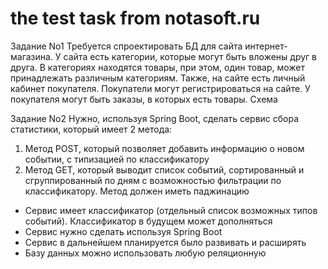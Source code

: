 # the test task from notasoft.ru

Задание No1
Требуется спроектировать БД для сайта интернет-магазина.
У сайта есть категории, которые могут быть вложены друг в друга. В категориях
находятся товары, при этом, один товар, может принадлежать различным
категориям.
Также, на сайте есть личный кабинет покупателя. Покупатели могут
регистрироваться на сайте. У покупателя могут быть заказы, в которых есть товары.
Схема 

Задание No2
Нужно, используя Spring Boot, сделать сервис сбора статистики, который имеет 2
метода:
1. Метод POST, который позволяет добавить информацию о новом событии, с
типизацией по классификатору
2. Метод GET, который выводит список событий, сортированный и сгруппированный
по дням с возможностью фильтрации по классификатору. Метод должен иметь
паджинацию
- Сервис имеет классификатор (отдельный список возможных типов событий).
Классификатор в будущем может дополняться
- Сервис нужно сделать используя Spring Boot
- Сервис в дальнейшем планируется было развивать и расширять
- Базу данных можно использовать любую реляционную



 
